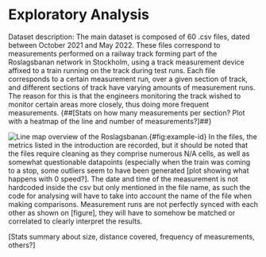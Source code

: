 # Exploratory Analysis
Dataset description: 
The main dataset is composed of 60 .csv files, dated between October 2021 and May 2022. These files correspond to measurements performed on a railway track forming part of the Roslagsbanan network in Stockholm, using a track measurement device affixed to a train running on the track during test runs.
Each file corresponds to a certain measurement run, over a given section of track, and different sections of track have varying amounts of measurement runs. The reason for this is that the engineers monitoring the track wished to monitor certain areas more closely, thus doing more frequent measurements. 
{##[Stats on how many measurements per section? Plot with a heatmap of the line and number of measurements?]##}

![Line map overview of the Roslagsbanan.](url_or_path_to_figure){#fig:example-id}
In the files, the metrics listed in the introduction are recorded, but it should be noted that the files require cleaning as they comprise numerous N/A cells, as well as somewhat questionable datapoints (especially when the train was coming to a stop, some outliers seem to have been generated [plot showing what happens with 0 speed?]. 
The date and time of the measurement is not hardcoded inside the csv but only mentioned in the file name, as such the code for analysing will have to take into account the name of the file when making comparisons. 
Measurement runs are not perfectly synced with each other as shown on [figure], they will have to somehow be matched or correlated to clearly interpret the results. 

[Stats summary about size, distance covered, frequency of measurements, others?]

